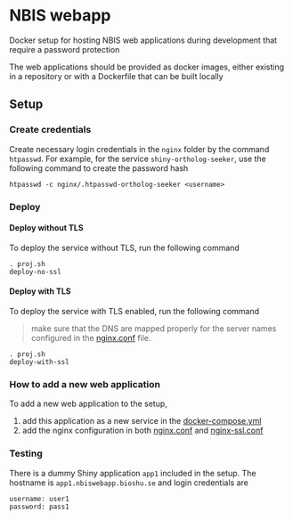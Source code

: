 # NBIS webapp 
Docker setup for hosting NBIS web applications during development that require a password protection

The web applications should be provided as docker images, either existing in a repository or with a Dockerfile that can be built locally

## Setup 

### Create credentials
Create necessary login credentials in the `nginx` folder by the command `htpasswd`. For example, for the service `shiny-ortholog-seeker`, use the following command to create the password hash 


```
htpasswd -c nginx/.htpasswd-ortholog-seeker <username>
```

### Deploy 

#### Deploy without TLS

To deploy the service without TLS, run the following command

```
. proj.sh
deploy-no-ssl
```

#### Deploy with TLS 

To deploy the service with TLS enabled, run the following command
> make sure that the DNS are mapped properly for the server names configured in the [nginx.conf](./nginx/nginx.conf) file.

```
. proj.sh
deploy-with-ssl
```

### How to add a new web application

To add a new web application to the setup, 
1. add this application as a new service in the [docker-compose.yml](./docker-compose.yml) 
2. add the nginx configuration in both [nginx.conf](./nginx/nginx.conf) and [nginx-ssl.conf](./nginx/nginx-ssl.conf)

### Testing
There is a dummy Shiny application `app1` included in the setup. The hostname is `app1.nbiswebapp.bioshu.se` and 
login credentials are 
```
username: user1
password: pass1
```